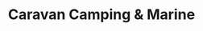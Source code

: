 ---
title: "Caravan Camping & Marine"
url: /christchurch/caravan-camping-and-marine/
shop: outdoor
---